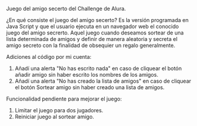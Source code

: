 Juego del amigo secerto del Challenge de Alura.

¿En qué consiste el juego del amigo secerto?
Es la versión programada en Java Script y que el usuario ejecuta en un navegador web el conocido juego del amigo secrerto. Aquel juego cuando deseamos sortear de una lista determinada de amigos y definir de manera aleatoria y secreta el amigo secreto con la finalidad de obsequier un regalo generalmente.

Adiciones al código por mi cuenta:
1. Añadí una alerta "No has escrito nada" en caso de cliquear el botón añadir amigo sin haber escrito los nombres de los amigos.
2. Añadí una alerta "No has creado la lista de amigos" en caso de cliquear el botón Sortear amigo sin haber creado una lista de amigos.

Funcionalidad pendiente para mejorar el juego:
1. Limitar el juego para dos jugadores.
2. Reiniciar juego al sortear amigo.
